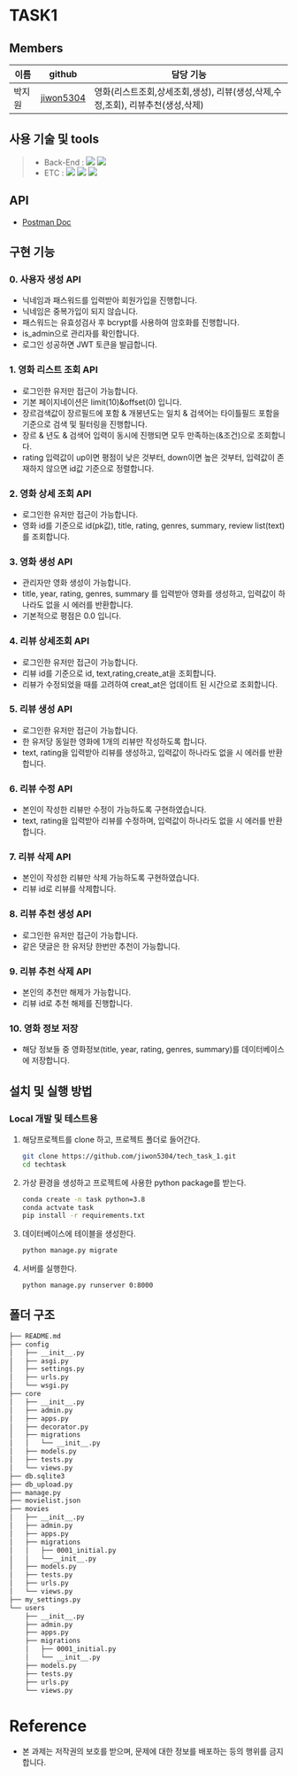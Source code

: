 # TASK1


## Members
| 이름 | github                                    | 담당 기능      |
|-----|--------------------------------------------|------------ |
|박지원 |[jiwon5304](https://github.com/jiwon5304)   | 영화(리스트조회,상세조회,생성), 리뷰(생성,삭제,수정,조회), 리뷰추천(생성,삭제)|


## 사용 기술 및 tools
> - Back-End :  <img src="https://img.shields.io/badge/Python 3.8-3776AB?style=for-the-badge&logo=Python&logoColor=white"/>&nbsp;<img src="https://img.shields.io/badge/Django 4.0-092E20?style=for-the-badge&logo=Django&logoColor=white"/>&nbsp;
> - ETC :  <img src="https://img.shields.io/badge/Git-F05032?style=for-the-badge&logo=Git&logoColor=white"/>&nbsp;<img src="https://img.shields.io/badge/Github-181717?style=for-the-badge&logo=Github&logoColor=white"/>&nbsp;<img src="https://img.shields.io/badge/Postman-FF6C37?style=for-the-badge&logo=Postman&logoColor=white"/>&nbsp;


## API
- [Postman Doc](https://documenter.getpostman.com/view/17234812/UVRAH6kt)


## 구현 기능

### 0. 사용자 생성 API
- 닉네임과 패스워드를 입력받아 회원가입을 진행합니다.
- 닉네임은 중복가입이 되지 않습니다.
- 패스워드는 유효성검사 후 bcrypt를 사용하여 암호화를 진행합니다.
- is_admin으로 관리자를 확인합니다.
- 로그인 성공하면 JWT 토큰을 발급합니다.

### 1. 영화 리스트 조회 API
- 로그인한 유저만 접근이 가능합니다.
- 기본 페이지네이션은 limit(10)&offset(0) 입니다.
- 장르검색값이 장르필드에 포함 & 개봉년도는 일치 & 검색어는 타이틀필드 포함을 기준으로 검색 및 필터링을 진행합니다.
- 장르 & 년도 & 검색어 입력이 동시에 진행되면 모두 만족하는(&조건)으로 조회합니다.
- rating 입력값이 up이면 평점이 낮은 것부터, down이면 높은 것부터, 입력값이 존재하지 않으면 id값 기준으로 정렬합니다.

### 2. 영화 상세 조회 API
- 로그인한 유저만 접근이 가능합니다.
- 영화 id를 기준으로 id(pk값), title, rating, genres, summary, review list(text)를 조회합니다.

### 3. 영화 생성 API
- 관리자만 영화 생성이 가능합니다.
- title, year, rating, genres, summary 를 입력받아 영화를 생성하고, 입력값이 하나라도 없을 시 에러를 반환합니다.
- 기본적으로 평점은 0.0 입니다.


### 4. 리뷰 상세조회 API
- 로그인한 유저만 접근이 가능합니다.
- 리뷰 id를 기준으로 id, text,rating,create_at을 조회합니다.
- 리뷰가 수정되었을 때를 고려하여 creat_at은 업데이트 된 시간으로 조회합니다.

### 5. 리뷰 생성 API
- 로그인한 유저만 접근이 가능합니다.
- 한 유저당 동일한 영화에 1개의 리뷰만 작성하도록 합니다.
- text, rating을 입력받아 리뷰를 생성하고, 입력값이 하나라도 없을 시 에러를 반환합니다.

### 6. 리뷰 수정 API
- 본인이 작성한 리뷰만 수정이 가능하도록 구현하였습니다.
- text, rating을 입력받아 리뷰를 수정하며, 입력값이 하나라도 없을 시 에러를 반환합니다.

### 7. 리뷰 삭제 API
- 본인이 작성한 리뷰만 삭제 가능하도록 구현하였습니다.
- 리뷰 id로 리뷰를 삭제합니다.

### 8. 리뷰 추천 생성 API
- 로그인한 유저만 접근이 가능합니다.
- 같은 댓글은 한 유저당 한번만 추천이 가능합니다.

### 9. 리뷰 추천 삭제 API
- 본인의 추천만 해제가 가능합니다.
- 리뷰 id로 추천 해제를 진행합니다.


### 10. 영화 정보 저장
- 해당 정보들 중 영화정보(title, year, rating, genres, summary)를 데이터베이스에 저장합니다.


## 설치 및 실행 방법
### Local 개발 및 테스트용

1. 해당프로젝트를 clone 하고, 프로젝트 폴더로 들어간다.
    ```bash
    git clone https://github.com/jiwon5304/tech_task_1.git
    cd techtask
    ```
    
2. 가상 환경을 생성하고 프로젝트에 사용한 python package를 받는다.
    ```bash
    conda create -n task python=3.8 
    conda actvate task
    pip install -r requirements.txt
    ```

3. 데이터베이스에 테이블을 생성한다.
    ```bash
    python manage.py migrate
    ```

4. 서버를 실행한다.
    ```bash
    python manage.py runserver 0:8000
    ```

## 폴더 구조
```bash
├── README.md
├── config
│   ├── __init__.py
│   ├── asgi.py
│   ├── settings.py
│   ├── urls.py
│   └── wsgi.py
├── core
│   ├── __init__.py
│   ├── admin.py
│   ├── apps.py
│   ├── decorator.py
│   ├── migrations
│   │   └── __init__.py
│   ├── models.py
│   ├── tests.py
│   └── views.py
├── db.sqlite3
├── db_upload.py
├── manage.py
├── movielist.json
├── movies
│   ├── __init__.py
│   ├── admin.py
│   ├── apps.py
│   ├── migrations
│   │   ├── 0001_initial.py
│   │   └──__init__.py
│   ├── models.py
│   ├── tests.py
│   ├── urls.py
│   └── views.py
├── my_settings.py
└── users
    ├── __init__.py
    ├── admin.py
    ├── apps.py
    ├── migrations
    │   ├── 0001_initial.py
    │   └── __init__.py
    ├── models.py
    ├── tests.py
    ├── urls.py
    └── views.py

```


# Reference
- 본 과제는 저작권의 보호를 받으며, 문제에 대한 정보를 배포하는 등의 행위를 금지 합니다.
